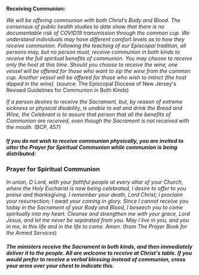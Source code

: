 **Receiving Communion:**

_We will be offering communion with both Christ’s Body and Blood. The consensus of public health studies to date show that there is no documentable risk of COVID19 transmission through the common cup. We understand individuals may have different comfort levels as to how they receive communion. Following the teaching of our Episcopal tradition, all persons may, but no person must, receive communion in both kinds to receive the full spiritual benefits of communion. You may choose to receive only the host at this time. Should you choose to receive the wine, one vessel will be offered for those who want to sip the wine from the common cup. Another vessel will be offered for those who wish to intinct (the host dipped in the wine)._ (source: The Episcopal Diocese of New Jersey's Revised Guidelines for Communion in Both Kinds)

_If a person desires to receive the Sacrament, but, by reason of extreme sickness or physical disability, is unable to eat and drink the Bread and Wine, the Celebrant is to assure that person that all the benefits of Communion are received, even though the Sacrament is not received with the mouth._ (BCP, 457)

##### If you do not wish to receive communion physically, you are invited to utter the _Prayer for Spiritual Communion_ while communion is being distributed:

### Prayer for Spiritual Communion
_In union, O Lord, with your faithful people at every altar of your Church, where the Holy Eucharist is now being celebrated, I desire to offer to you praise and thanksgiving. I remember your death, Lord Christ; I proclaim your resurrection; I await your coming in glory. Since I cannot receive you today in the Sacrament of your Body and Blood, I beseech you to come spiritually into my heart. Cleanse and strengthen me with your grace, Lord Jesus, and let me never be separated from you. May I live in you, and you in me, in this life and in the life to come. Amen._
(from _The Prayer Book for the Armed Services_)

##### The ministers receive the Sacrament in both kinds, and then immediately deliver it to the people. All are welcome to receive at Christ's table. If you would prefer to receive a verbal blessing instead of communion, cross your arms over your chest to indicate this.
